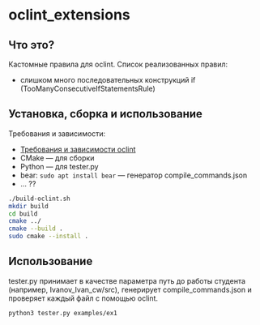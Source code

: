# oclint_extensions

## Что это?

Кастомные правила для oclint. Список реализованных правил:
* слишком много последовательных конструкций if (TooManyConsecutiveIfStatementsRule)

## Установка, сборка и использование

Требования и зависимости:
* [Требования и зависимости oclint](https://oclint-docs.readthedocs.io/en/stable/intro/build.html)
* CMake &mdash; для сборки
* Python &mdash; для tester.py
* bear: `sudo apt install bear` &mdash; генератор compile_commands.json
* ... ??

```bash
./build-oclint.sh
mkdir build
cd build
cmake ../
cmake --build .
sudo cmake --install .
```

## Использование

tester.py принимает в качестве параметра путь до работы студента (например, Ivanov_Ivan_cw/src), генерирует compile_commands.json и проверяет каждый файл с помощью oclint.

```
python3 tester.py examples/ex1
```